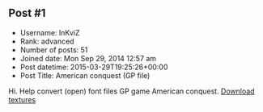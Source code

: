 ## Post #1
- Username: InKviZ
- Rank: advanced
- Number of posts: 51
- Joined date: Mon Sep 29, 2014 12:57 am
- Post datetime: 2015-03-29T19:25:26+00:00
- Post Title: American conquest (GP file)

Hi. Help convert (open) font files GP game American conquest. 
[Download textures](http://dssbox.org.ua/download.php?file=8d6294d7ff1b62586b16b0cceb0d9da5)
